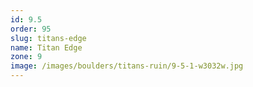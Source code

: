 ```yaml
---
id: 9.5
order: 95
slug: titans-edge
name: Titan Edge
zone: 9
image: /images/boulders/titans-ruin/9-5-1-w3032w.jpg
---
```

